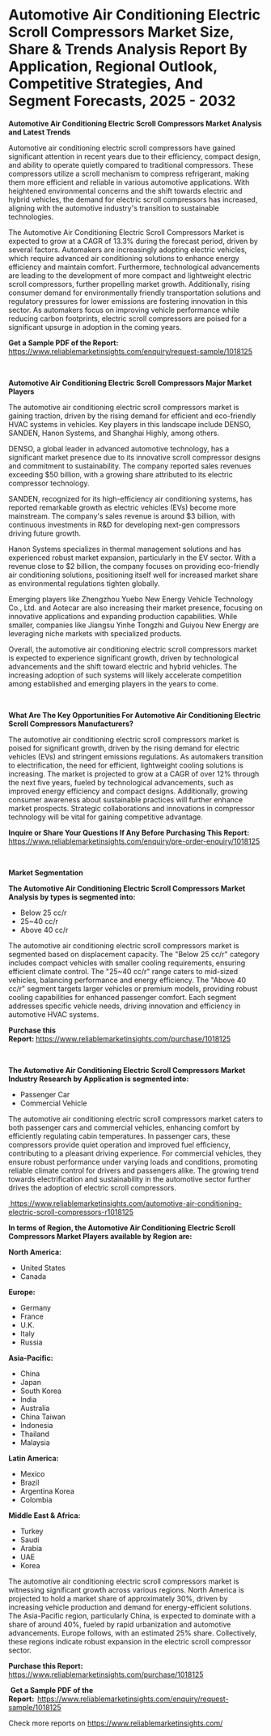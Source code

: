 <p><h1>Automotive Air Conditioning Electric Scroll Compressors Market Size, Share & Trends Analysis Report By Application, Regional Outlook, Competitive Strategies, And Segment Forecasts, 2025 - 2032</h1></p><p><strong>Automotive Air Conditioning Electric Scroll Compressors Market Analysis and Latest Trends</strong></p>
<p><p>Automotive air conditioning electric scroll compressors have gained significant attention in recent years due to their efficiency, compact design, and ability to operate quietly compared to traditional compressors. These compressors utilize a scroll mechanism to compress refrigerant, making them more efficient and reliable in various automotive applications. With heightened environmental concerns and the shift towards electric and hybrid vehicles, the demand for electric scroll compressors has increased, aligning with the automotive industry's transition to sustainable technologies.</p><p>The Automotive Air Conditioning Electric Scroll Compressors Market is expected to grow at a CAGR of 13.3% during the forecast period, driven by several factors. Automakers are increasingly adopting electric vehicles, which require advanced air conditioning solutions to enhance energy efficiency and maintain comfort. Furthermore, technological advancements are leading to the development of more compact and lightweight electric scroll compressors, further propelling market growth. Additionally, rising consumer demand for environmentally friendly transportation solutions and regulatory pressures for lower emissions are fostering innovation in this sector. As automakers focus on improving vehicle performance while reducing carbon footprints, electric scroll compressors are poised for a significant upsurge in adoption in the coming years.</p></p>
<p><strong>Get a Sample PDF of the Report:&nbsp;</strong> <a href="https://www.reliablemarketinsights.com/enquiry/request-sample/1018125?utm_campaign=3010&utm_medium=2&utm_source=Github&utm_content=ia&utm_term=21032025&utm_id=automotive-air-conditioning-electric-scroll-compressors">https://www.reliablemarketinsights.com/enquiry/request-sample/1018125</a></p>
<p>&nbsp;</p>
<p><strong>Automotive Air Conditioning Electric Scroll Compressors Major Market Players</strong></p>
<p><p>The automotive air conditioning electric scroll compressors market is gaining traction, driven by the rising demand for efficient and eco-friendly HVAC systems in vehicles. Key players in this landscape include DENSO, SANDEN, Hanon Systems, and Shanghai Highly, among others.</p><p>DENSO, a global leader in advanced automotive technology, has a significant market presence due to its innovative scroll compressor designs and commitment to sustainability. The company reported sales revenues exceeding $50 billion, with a growing share attributed to its electric compressor technology.</p><p>SANDEN, recognized for its high-efficiency air conditioning systems, has reported remarkable growth as electric vehicles (EVs) become more mainstream. The company's sales revenue is around $3 billion, with continuous investments in R&D for developing next-gen compressors driving future growth.</p><p>Hanon Systems specializes in thermal management solutions and has experienced robust market expansion, particularly in the EV sector. With a revenue close to $2 billion, the company focuses on providing eco-friendly air conditioning solutions, positioning itself well for increased market share as environmental regulations tighten globally.</p><p>Emerging players like Zhengzhou Yuebo New Energy Vehicle Technology Co., Ltd. and Aotecar are also increasing their market presence, focusing on innovative applications and expanding production capabilities. While smaller, companies like Jiangsu Yinhe Tongzhi and Guiyou New Energy are leveraging niche markets with specialized products.</p><p>Overall, the automotive air conditioning electric scroll compressors market is expected to experience significant growth, driven by technological advancements and the shift toward electric and hybrid vehicles. The increasing adoption of such systems will likely accelerate competition among established and emerging players in the years to come.</p></p>
<p>&nbsp;</p>
<p><strong>What Are The Key Opportunities For Automotive Air Conditioning Electric Scroll Compressors Manufacturers?</strong></p>
<p><p>The automotive air conditioning electric scroll compressors market is poised for significant growth, driven by the rising demand for electric vehicles (EVs) and stringent emissions regulations. As automakers transition to electrification, the need for efficient, lightweight cooling solutions is increasing. The market is projected to grow at a CAGR of over 12% through the next five years, fueled by technological advancements, such as improved energy efficiency and compact designs. Additionally, growing consumer awareness about sustainable practices will further enhance market prospects. Strategic collaborations and innovations in compressor technology will be vital for gaining competitive advantage.</p></p>
<p><strong>Inquire or Share Your Questions If Any Before Purchasing This Report:</strong> <a href="https://www.reliablemarketinsights.com/enquiry/pre-order-enquiry/1018125?utm_campaign=3010&utm_medium=2&utm_source=Github&utm_content=ia&utm_term=21032025&utm_id=automotive-air-conditioning-electric-scroll-compressors">https://www.reliablemarketinsights.com/enquiry/pre-order-enquiry/1018125</a></p>
<p>&nbsp;</p>
<p><strong>Market Segmentation</strong></p>
<p><strong>The Automotive Air Conditioning Electric Scroll Compressors Market Analysis by types is segmented into:</strong></p>
<p><ul><li>Below 25 cc/r</li><li>25~40 cc/r</li><li>Above 40 cc/r</li></ul></p>
<p><p>The automotive air conditioning electric scroll compressors market is segmented based on displacement capacity. The "Below 25 cc/r" category includes compact vehicles with smaller cooling requirements, ensuring efficient climate control. The "25~40 cc/r" range caters to mid-sized vehicles, balancing performance and energy efficiency. The "Above 40 cc/r" segment targets larger vehicles or premium models, providing robust cooling capabilities for enhanced passenger comfort. Each segment addresses specific vehicle needs, driving innovation and efficiency in automotive HVAC systems.</p></p>
<p><strong>Purchase this Report:&nbsp;</strong><a href="https://www.reliablemarketinsights.com/purchase/1018125?utm_campaign=3010&utm_medium=2&utm_source=Github&utm_content=ia&utm_term=21032025&utm_id=automotive-air-conditioning-electric-scroll-compressors">https://www.reliablemarketinsights.com/purchase/1018125</a></p>
<p>&nbsp;</p>
<p><strong>The Automotive Air Conditioning Electric Scroll Compressors Market Industry Research by Application is segmented into:</strong></p>
<p><ul><li>Passenger Car</li><li>Commercial Vehicle</li></ul></p>
<p><p>The automotive air conditioning electric scroll compressors market caters to both passenger cars and commercial vehicles, enhancing comfort by efficiently regulating cabin temperatures. In passenger cars, these compressors provide quiet operation and improved fuel efficiency, contributing to a pleasant driving experience. For commercial vehicles, they ensure robust performance under varying loads and conditions, promoting reliable climate control for drivers and passengers alike. The growing trend towards electrification and sustainability in the automotive sector further drives the adoption of electric scroll compressors.</p></p>
<p><a href="https://www.reliablemarketinsights.com/automotive-air-conditioning-electric-scroll-compressors-r1018125?utm_campaign=3010&utm_medium=2&utm_source=Github&utm_content=ia&utm_term=21032025&utm_id=automotive-air-conditioning-electric-scroll-compressors">&nbsp;https://www.reliablemarketinsights.com/automotive-air-conditioning-electric-scroll-compressors-r1018125</a></p>
<p><strong>In terms of Region, the Automotive Air Conditioning Electric Scroll Compressors Market Players available by Region are:</strong></p>
<p>
    <p> <strong> North America: </strong>
        <ul>
            <li>United States</li>
            <li>Canada</li>
        </ul>
        </p> 
    <p> <strong> Europe: </strong>
        <ul>
            <li>Germany</li>
            <li>France</li>
            <li>U.K.</li>
            <li>Italy</li>
            <li>Russia</li>
        </ul>
        </p> 
    <p> <strong> Asia-Pacific: </strong>
        <ul>
            <li>China</li>
            <li>Japan</li>
            <li>South Korea</li>
            <li>India</li>
            <li>Australia</li>
            <li>China Taiwan</li>
            <li>Indonesia</li>
            <li>Thailand</li>
            <li>Malaysia</li>
        </ul>
        </p> 
    <p> <strong> Latin America: </strong>
        <ul>
            <li>Mexico</li>
            <li>Brazil</li>
            <li>Argentina Korea</li>
            <li>Colombia</li>
        </ul>
        </p> 
    <p> <strong> Middle East & Africa: </strong>
        <ul>
            <li>Turkey</li>
            <li>Saudi</li>
            <li>Arabia</li>
            <li>UAE</li>
            <li>Korea</li>
        </ul>
    </p>
    </p>
<p><p>The automotive air conditioning electric scroll compressors market is witnessing significant growth across various regions. North America is projected to hold a market share of approximately 30%, driven by increasing vehicle production and demand for energy-efficient solutions. The Asia-Pacific region, particularly China, is expected to dominate with a share of around 40%, fueled by rapid urbanization and automotive advancements. Europe follows, with an estimated 25% share. Collectively, these regions indicate robust expansion in the electric scroll compressor sector.</p></p>
<p><strong>Purchase this Report: </strong><a href="https://www.reliablemarketinsights.com/purchase/1018125?utm_campaign=3010&utm_medium=2&utm_source=Github&utm_content=ia&utm_term=21032025&utm_id=automotive-air-conditioning-electric-scroll-compressors">https://www.reliablemarketinsights.com/purchase/1018125</a></p>
<p>&nbsp;<strong>Get a Sample PDF of the Report:&nbsp;&nbsp;</strong><a href="https://www.reliablemarketinsights.com/enquiry/request-sample/1018125?utm_campaign=3010&utm_medium=2&utm_source=Github&utm_content=ia&utm_term=21032025&utm_id=automotive-air-conditioning-electric-scroll-compressors">https://www.reliablemarketinsights.com/enquiry/request-sample/1018125</a></p>
<p><strong></strong></p>
<p>Check more reports on <a href="https://www.reliablemarketinsights.com/?utm_campaign=3010&utm_medium=2&utm_source=Github&utm_content=ia&utm_term=21032025&utm_id=automotive-air-conditioning-electric-scroll-compressors">https://www.reliablemarketinsights.com/</a></p>